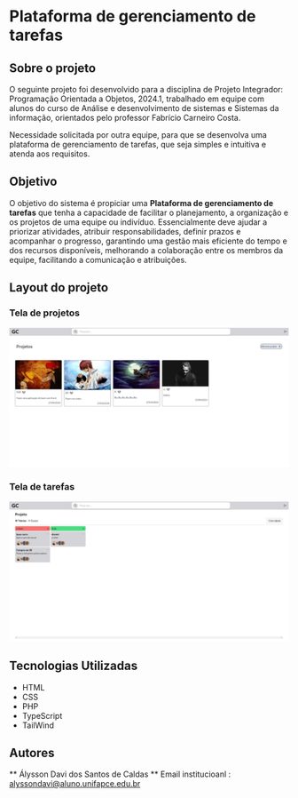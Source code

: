 # Plataforma de gerenciamento de tarefas

## Sobre o projeto

O seguinte projeto foi desenvolvido para a disciplina de Projeto Integrador: Programação Orientada a Objetos, 2024.1, trabalhado em equipe com alunos do curso de Análise e desenvolvimento de sistemas e Sistemas da informação, orientados pelo professor Fabrício Carneiro Costa.

Necessidade solicitada por outra equipe, para que se desenvolva uma plataforma de gerenciamento de tarefas, que seja simples e intuitiva e atenda aos requisitos.

## Objetivo

O objetivo do sistema é propiciar uma **Plataforma de gerenciamento de tarefas** que
tenha a capacidade de facilitar o planejamento, a organização e os projetos de uma
equipe ou indivíduo. Essencialmente deve ajudar a priorizar atividades, atribuir
responsabilidades, definir prazos e acompanhar o progresso, garantindo uma gestão
mais eficiente do tempo e dos recursos disponíveis, melhorando a colaboração entre os membros da equipe, facilitando a comunicação e atribuições.

## Layout do projeto

### Tela de projetos
 ![Projetos](my-project/img/Projetos.jpeg)

### Tela de tarefas 

 ![Tarefas](my-project/img/Tarefas.jpeg)

## Tecnologias Utilizadas

* HTML
* CSS
* PHP
* TypeScript
* TailWind

## Autores

** Álysson Davi dos Santos de Caldas ** Email institucioanl : alyssondavi@aluno.unifapce.edu.br


